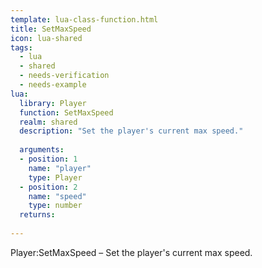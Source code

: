 ```yaml
---
template: lua-class-function.html
title: SetMaxSpeed
icon: lua-shared
tags:
  - lua
  - shared
  - needs-verification
  - needs-example
lua:
  library: Player
  function: SetMaxSpeed
  realm: shared
  description: "Set the player's current max speed."
  
  arguments:
  - position: 1
    name: "player"
    type: Player
  - position: 2
    name: "speed"
    type: number
  returns:
    
---
```


<div class="lua__search__keywords">
Player:SetMaxSpeed &#x2013; Set the player's current max speed.
</div>
